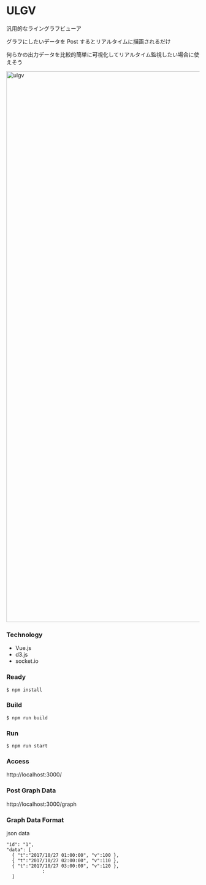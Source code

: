 # ULGV 
汎用的なライングラフビューア

グラフにしたいデータを Post するとリアルタイムに描画されるだけ

何らかの出力データを比較的簡単に可視化してリアルタイム監視したい場合に使えそう

<img width="1436" alt="ulgv" src="https://user-images.githubusercontent.com/754962/32957308-ad387fb4-cbfe-11e7-8d9c-8a94302cf996.png">

### Technology
* Vue.js
* d3.js
* socket.io

### Ready
```
$ npm install
```

### Build
```
$ npm run build
```

### Run
```
$ npm run start
```

### Access
http://localhost:3000/

### Post Graph Data
http://localhost:3000/graph

### Graph Data Format
json data
```
"id": "1",
"data": [
  { "t":"2017/10/27 01:00:00", "v":100 },
  { "t":"2017/10/27 02:00:00", "v":110 },
  { "t":"2017/10/27 03:00:00", "v":120 },
             :
  ]
```
